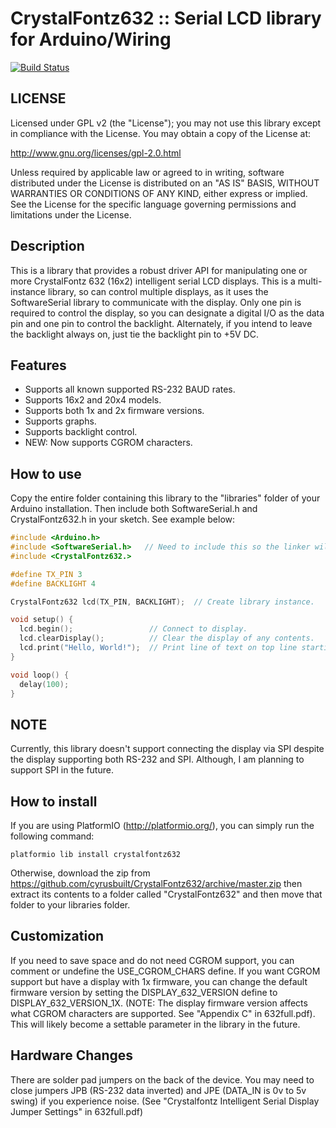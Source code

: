 # CrystalFontz632 :: Serial LCD library for Arduino/Wiring
[![Build Status](https://travis-ci.org/cyrusbuilt/CrystalFontz632.svg?branch=master)](https://travis-ci.org/cyrusbuilt/CrystalFontz632)

## LICENSE

Licensed under GPL v2 (the "License"); you may not use this library except
in compliance with the License.  You may obtain a copy of the License at:

http://www.gnu.org/licenses/gpl-2.0.html

Unless required by applicable law or agreed to in writing, software
distributed under the License is distributed on an "AS IS" BASIS,
WITHOUT WARRANTIES OR CONDITIONS OF ANY KIND, either express or implied.
See the License for the specific language governing permissions and
limitations under the License.

## Description

This is a library that provides a robust driver API for manipulating one or
more CrystalFontz 632 (16x2) intelligent serial LCD displays. This is a
multi-instance library, so can control multiple displays, as it uses the
SoftwareSerial library to communicate with the display. Only one pin is
required to control the display, so you can designate a digital I/O as
the data pin and one pin to control the backlight.  Alternately, if you
intend to leave the backlight always on, just tie the backlight pin to
+5V DC.

## Features
- Supports all known supported RS-232 BAUD rates.
- Supports 16x2 and 20x4 models.
- Supports both 1x and 2x firmware versions.
- Supports graphs.
- Supports backlight control.
- NEW: Now supports CGROM characters.

## How to use

Copy the entire folder containing this library to the "libraries" folder
of your Arduino installation. Then include both SoftwareSerial.h and
CrystalFontz632.h in your sketch.  See example below:

```cpp
#include <Arduino.h>
#include <SoftwareSerial.h>   // Need to include this so the linker will succeed
#include <CrystalFontz632.>

#define TX_PIN 3
#define BACKLIGHT 4

CrystalFontz632 lcd(TX_PIN, BACKLIGHT);  // Create library instance.

void setup() {
  lcd.begin();                 // Connect to display.
  lcd.clearDisplay();          // Clear the display of any contents.
  lcd.print("Hello, World!");  // Print line of text on top line starting at left-most column.
}

void loop() {
  delay(100);
}
```

## NOTE
Currently, this library doesn't support connecting the display via SPI despite the display supporting both RS-232 and SPI.  Although, I am planning to support SPI in the future.

## How to install

If you are using PlatformIO (http://platformio.org/), you can simply run the following command:
```
platformio lib install crystalfontz632
```

Otherwise, download the zip from https://github.com/cyrusbuilt/CrystalFontz632/archive/master.zip then extract its contents to a folder called "CrystalFontz632" and then move that folder to your libraries folder.

## Customization

If you need to save space and do not need CGROM support, you can comment or undefine the USE_CGROM_CHARS define. If you want CGROM support but have a display with 1x firmware, you can change the default firmware version by setting the DISPLAY_632_VERSION define to DISPLAY_632_VERSION_1X. (NOTE: The display firmware version affects what CGROM characters are supported. See "Appendix C" in 632full.pdf). This will likely become a settable parameter in the library in the future.

## Hardware Changes

There are solder pad jumpers on the back of the device.  You may need to close jumpers JPB (RS-232 data inverted) and JPE (DATA_IN is 0v to 5v swing) if you experience noise. (See "Crystalfontz Intelligent Serial Display Jumper Settings" in 632full.pdf)